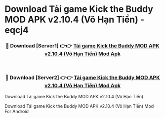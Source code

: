# Download Tải game Kick the Buddy MOD APK v2.10.4 (Vô Hạn Tiền) - eqcj4


<div align="center">
<h3>🔴 Download [Server1] 👉👉 <a href="https://apk-comot.site?title=Tải_game_Kick_the_Buddy_MOD_APK_v2.10.4_(Vô_Hạn_Tiền)">Tải game Kick the Buddy MOD APK v2.10.4 (Vô Hạn Tiền) Mod Apk</a></h3><br>
<h3>🔴 Download [Server2] 👉👉 <a href="https://apk-comot.site?title=Tải_game_Kick_the_Buddy_MOD_APK_v2.10.4_(Vô_Hạn_Tiền)">Tải game Kick the Buddy MOD APK v2.10.4 (Vô Hạn Tiền) Mod Apk</a></h3>
</div>



Download Tải game Kick the Buddy MOD APK v2.10.4 (Vô Hạn Tiền) 

Download Tải game Kick the Buddy MOD APK v2.10.4 (Vô Hạn Tiền) Mod For Android